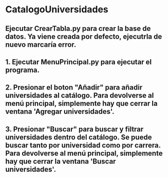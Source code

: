 # CatalogoUniversidades
## Ejecutar CrearTabla.py para crear la base de datos. Ya viene creada por defecto, ejecutrla de nuevo marcaría error.
## 1. Ejecutar MenuPrincipal.py para ejecutar el programa. 
## 2. Presionar el boton "Añadir" para añadir universidades al catálogo. Para devolverse al menú principal, simplemente hay que cerrar la ventana 'Agregar universidades'.
## 3. Presionar "Buscar" para buscar y filtrar universidades dentro del catálogo. Se puede buscar tanto por universidad como por carrera. Para devolverse al menú principal, simplemente hay que cerrar la ventana 'Buscar universidades'.
